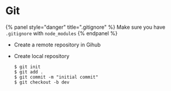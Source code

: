 # Git

{% panel style="danger" title=".gitignore" %}
  Make sure you have `.gitignore` with `node_modules`
{% endpanel %}

* Create a remote repository in Gihub

* Create local repository

  ```
  $ git init
  $ git add .
  $ git commit -m "initial commit"
  $ git checkout -b dev
  ```



